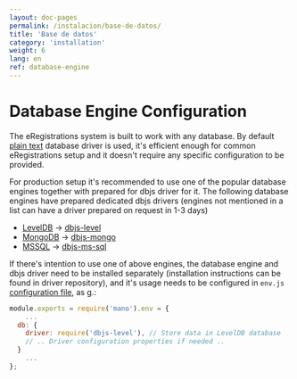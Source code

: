 ```yaml
---
layout: doc-pages
permalink: /instalacion/base-de-datos/
title: 'Base de datos'
category: 'installation'
weight: 6
lang: en
ref: database-engine
---
```


# Database Engine Configuration

The eRegistrations system is built to work with any database. By default [plain text](https://github.com/medikoo/dbjs-persistence/tree/master/text-file) database driver is used, it's efficient enough for common eRegistrations setup and it doesn't require any specific configuration to be provided.

For production setup it's recommended to use one of the popular database engines together with prepared for dbjs driver for it.
The following database engines have prepared dedicated dbjs drivers (engines not mentioned in a list can have a driver prepared on request in 1-3 days)

- [LevelDB](http://leveldb.org/) -> [dbjs-level](https://github.com/medikoo/dbjs-level)
- [MongoDB](https://www.mongodb.com) -> [dbjs-mongo](https://github.com/medikoo/dbjs-mongo)
- [MSSQL](https://www.microsoft.com/en-us/sql-server/sql-server-2016) -> [dbjs-ms-sql](https://github.com/medikoo/dbjs-ms-sql)

If there's intention to use one of above engines, the database engine and dbjs driver need to be installed separately (installation instructions can be found in driver repository), and it's usage needs to be configured in  `env.js` [configuration file](/installation/environment-configuration), as g.:

```javascript
module.exports = require('mano').env = {
	...
  db: {
    driver: require('dbjs-level'), // Store data in LevelDB database
    // .. Driver configuration properties if needed ..
  }
	...
};
```
